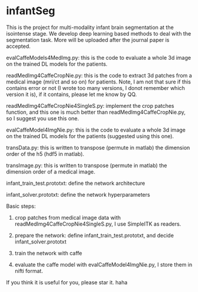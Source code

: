 # infantSeg

This is the project for multi-modality infant brain segmentation at the isointense stage. We develop deep learning based methods to deal with the segmentation task.
More will be uploaded after the journal paper is accepted.

evalCaffeModels4MedImg.py: this is the code to evaluate a whole 3d image on the trained DL models for the patients. 

readMedImg4CaffeCropNie.py: this is the code to extract 3d patches from a medical image (mri/ct and so on) for patients. Note, I am not that sure if this contains error or not (I wrote too many versions, I donot remember which version it is), if it contains, please let me know by QQ. 

readMedImg4CaffeCropNie4SingleS.py: implement the crop patches function, and this one is much better than readMedImg4CaffeCropNie.py, so I suggest you use this one.

evalCaffeModel4ImgNie.py: this is the code to evaluate a whole 3d image on the trained DL models for the patients (suggested using this one).

transData.py: this is written to transpose (permute in matlab) the dimension order of the h5 (hdf5 in matlab).

transImage.py: this is written to transpose (permute in matlab) the dimension order of a medical image.

infant_train_test.prototxt: define the network architecture

infant_solver.prototxt: define the network hyperparameters

Basic steps:

1. crop patches from medical image data with readMedImg4CaffeCropNie4SingleS.py, I use SimpleITK as readers.

2. prepare the network: define infant_train_test.prototxt, and decide infant_solver.prototxt

3. train the network with caffe

4. evaluate the caffe model with evalCaffeModel4ImgNie.py, I store them in nifti format.


If you think it is useful for you, please star it. haha
